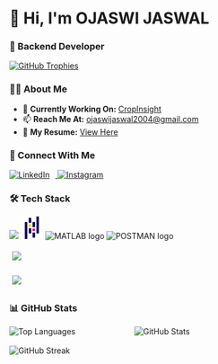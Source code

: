 # 👋 Hi, I'm OJASWI JASWAL  
### 🚀 Backend Developer
[![GitHub Trophies](https://github-profile-trophy.vercel.app/?username=ojaswi-17&theme=dracula&title=Commits,Repositories,Experience,Followers,PullRequest&margin-w=10&margin-h=10&row=1)](https://github.com/ryo-ma/github-profile-trophy)

### 👨‍💻 About Me  
- 🔭 **Currently Working On:** [CropInsight](https://github.com/OJASWI-17/backend_crop)  
- 📫 **Reach Me At:** [ojaswijaswal2004@gmail.com](mailto:ojaswijaswal2004@gmail.com)  
- 📄 **My Resume:** [View Here](https://drive.google.com/file/d/1Eky7MbOVHzegTqlggXNSvPfRN9pX7Zxm/view)

### 🤝 Connect With Me  
<p align="left">
  <a href="https://linkedin.com/in/ojaswi jaswal" target="_blank">
    <img src="https://raw.githubusercontent.com/rahuldkjain/github-profile-readme-generator/master/src/images/icons/Social/linked-in-alt.svg" alt="LinkedIn" height="28" width="28" style="margin-right:10px;" />
  </a>
  <a href="https://instagram.com/ojaswi_jaswal" target="_blank">
    <img src="https://raw.githubusercontent.com/rahuldkjain/github-profile-readme-generator/master/src/images/icons/Social/instagram.svg" alt="Instagram" height="28" width="28" />
  </a>
</p>

### 🛠️ Tech Stack  
<p align="left">
  <img src="https://skillicons.dev/icons?i=py,django,postgres,sqlite,html" height="40" />
  <img src="https://raw.githubusercontent.com/devicons/devicon/master/icons/pandas/pandas-original.svg" height="40" alt="pandas logo" />
  <img src="https://upload.wikimedia.org/wikipedia/commons/2/21/Matlab_Logo.png" height="40" alt="MATLAB logo" />
  <img src="https://www.vectorlogo.zone/logos/getpostman/getpostman-icon.svg" height="40" alt="POSTMAN logo"/>
</p>
<p align="left">
  <img src="https://skillicons.dev/icons?i=css,js,react,redis,azure,github,git,cpp" height="40" style="margin:5px" />
</p>
<p align="left">
  <img src="https://skillicons.dev/icons?i=c,docker" height="40" style="margin:5px" />
</p>

### 📊 GitHub Stats  
<p align="left">
  <div style="display: flex; gap: 10px;">
    <img src="https://github-readme-stats.vercel.app/api/top-langs?username=ojaswi-17&show_icons=true&locale=en&layout=compact" alt="Top Languages" width="310" />
    <img src="https://github-readme-stats.vercel.app/api?username=ojaswi-17&show_icons=true&locale=en" alt="GitHub Stats" width="410" />
  </div>
  <br>
  <img src="https://github-readme-streak-stats.herokuapp.com/?user=ojaswi-17&theme=dracula" alt="GitHub Streak" width="450" />
</p>
